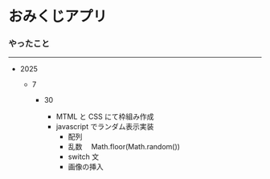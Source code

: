 # おみくじアプリ

### やったこと

---

- 2025

  - 7

    - 30

      - MTML と CSS にて枠組み作成
      - javascript でランダム表示実装
        - 配列
        - 乱数　 Math.floor(Math.random())
        - switch 文
        - 画像の挿入
